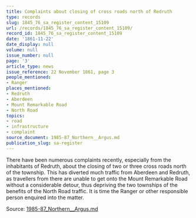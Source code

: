 ```yaml
---
title: Complaints about closing of cross roads north of Redruth
type: records
slug: 1845_76_sa_register_content_15109
url: /records/1845_76_sa_register_content_15109/
record_id: 1845_76_sa_register_content_15109
date: '1861-11-22'
date_display: null
volume: null
issue_number: null
page: '3'
article_type: news
issue_reference: 22 November 1861, page 3
people_mentioned:
- Ranger
places_mentioned:
- Redruth
- Aberdeen
- Mount Remarkable Road
- North Road
topics:
- road
- infrastructure
- complaint
source_document: 1985-87_Northern__Argus.md
publication_slug: sa-register
---
```


There have been numerous complaints recently, especially from the inhabitants of Redruth, about the closing of two or three cross roads north of the township.  This has diverted much traffic from Aberdeen and Redruth, as travellers from there are unable to get onto the Mount Remarkable Road without a considerable detour, thus depriving the two townships of the benefits of the North Road traffic.  It is time the Ranger or other responsible person enquired into the matter.

Source: [1985-87_Northern__Argus.md](/downloads/markdown/1985-87_Northern__Argus.md)
